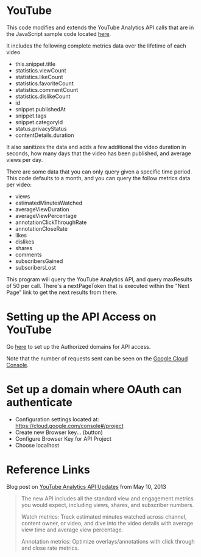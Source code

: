 YouTube
=======

This code modifies and extends the YouTube Analytics API calls that are in the JavaScript sample code located [here](https://developers.google.com/youtube/analytics/v1/code_samples/javascript).

It includes the following complete metrics data over the lifetime of each video

* this.snippet.title
* statistics.viewCount
* statistics.likeCount
* statistics.favoriteCount
* statistics.commentCount
* statistics.dislikeCount
* id
* snippet.publishedAt
* snippet.tags
* snippet.categoryId
* status.privacyStatus
* contentDetails.duration

It also sanitizes the data and adds a few additional the video duration in seconds, how many days that the video has been published, and average views per day.

There are some data that you can only query given a specific time period. This code defaults to a month, and you can query the follow metrics data per video:

* views
* estimatedMinutesWatched
* averageViewDuration
* averageViewPercentage
* annotationClickThroughRate
* annotationCloseRate
* likes
* dislikes
* shares
* comments
* subscribersGained
* subscribersLost

This program will query the YouTube Analytics API, and query maxResults of 50 per call. There's a nextPageToken that is executed within the "Next Page" link to get the next results from there.


# Setting up the API Access on YouTube
Go [here](https://code.google.com/apis/console/?pli=1#project:112773181024) to set up the Authorized domains for API access. 

Note that the number of requests sent can be seen on the [Google Cloud Console](https://cloud.google.com/console#/project).


# Set up a domain where OAuth can authenticate
* Configuration settings located at: https://cloud.google.com/console#/project
* Create new Browser key... (button) 
* Configure Browser Key for API Project
* Choose localhost


# Reference Links
Blog post on [YouTube Analytics API Updates](http://apiblog.youtube.com/2013_05_01_archive.html) from May 10, 2013


> The new API includes all the standard view and engagement metrics you would expect, including views, shares, and subscriber numbers.
>
> Watch metrics: Track estimated minutes watched across channel, content owner, or video, and dive into the video details with average view time and average view percentage.
>
>Annotation metrics: Optimize overlays/annotations with click through and close rate metrics.